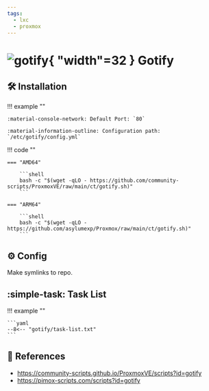```yaml
---
tags:
  - lxc
  - proxmox
---
```

# ![gotify](https://cdn.jsdelivr.net/gh/selfhst/icons/png/gotify.png){ "width"=32 } Gotify

## :hammer_and_wrench: Installation

!!! example ""

    :material-console-network: Default Port: `80`

    :material-information-outline: Configuration path: `/etc/gotify/config.yml`

!!! code ""

    === "AMD64"

        ```shell
        bash -c "$(wget -qLO - https://github.com/community-scripts/ProxmoxVE/raw/main/ct/gotify.sh)"
        ```

    === "ARM64"

        ```shell
        bash -c "$(wget -qLO - https://github.com/asylumexp/Proxmox/raw/main/ct/gotify.sh)"
        ```

## :gear: Config

Make symlinks to repo.

## :simple-task: Task List

!!! example ""

    ```yaml
    --8<-- "gotify/task-list.txt"
    ```

## :link: References

- <https://community-scripts.github.io/ProxmoxVE/scripts?id=gotify>
- <https://pimox-scripts.com/scripts?id=gotify>
